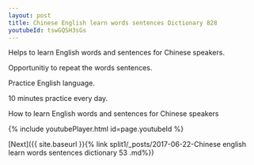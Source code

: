 ```yaml
---
layout: post
title: Chinese English learn words sentences Dictionary 828 
youtubeId: tswGQSH3sGs
---
```

 
 
Helps to learn English words and sentences for Chinese speakers.

Opportunitiy to repeat the words sentences. 

Practice English language. 
 
10 minutes practice every day. 
 
How to learn English words and sentences for Chinese speakers 
 
{% include youtubePlayer.html id=page.youtubeId %}
 
 
[Next]({{ site.baseurl }}{% link  split1/_posts/2017-06-22-Chinese english learn words sentences dictionary 53 .md%})
 
